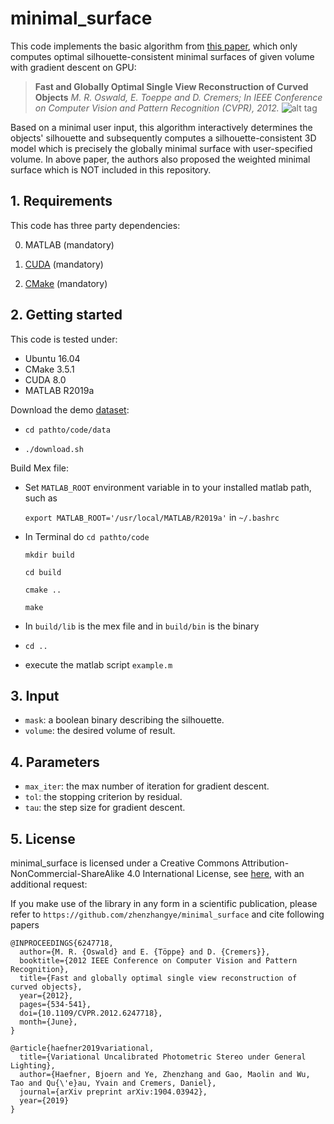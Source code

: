 # minimal_surface
This code implements the basic algorithm from [this paper](https://vision.in.tum.de/_media/spezial/bib/oswald_toeppe_cremers_cvpr12.pdf), which only computes optimal silhouette-consistent minimal surfaces of given volume with gradient descent on GPU:

> **Fast and Globally Optimal Single View Reconstruction of Curved Objects**
> *M. R. Oswald, E. Toeppe and D. Cremers; In IEEE Conference on Computer Vision and Pattern Recognition (CVPR), 2012.*
![alt tag](https://vision.in.tum.de/_media/spezial/bib/minimal_surface.png)

Based on a minimal user input, this algorithm interactively determines the objects' silhouette and subsequently computes a silhouette-consistent 3D model which is precisely the globally minimal surface with user-specified volume. In above paper, the authors also proposed the weighted minimal surface which is NOT included in this repository.

## 1. Requirements

This code has three party dependencies:

0) MATLAB (mandatory)

1) [CUDA](https://developer.nvidia.com/cuda-zone) (mandatory)

2) [CMake](https://cmake.org/) (mandatory)

## 2. Getting started
This code is tested under:
* Ubuntu 16.04
* CMake 3.5.1
* CUDA 8.0
* MATLAB R2019a

Download the demo [dataset](https://vision.in.tum.de/data/datasets/photometricdepthsr):
* `cd pathto/code/data`

* `./download.sh`

Build Mex file:
* Set `MATLAB_ROOT` environment variable in to your installed matlab path, such as

  `export MATLAB_ROOT='/usr/local/MATLAB/R2019a'` in `~/.bashrc`

* In Terminal do
  `cd pathto/code`

  `mkdir build`

  `cd build`

  `cmake ..`

  `make`

* In `build/lib` is the mex file and in `build/bin` is the binary

* `cd ..`

* execute the matlab script `example.m`

## 3. Input
- `mask`: a boolean binary describing the silhouette.
- `volume`: the desired volume of result.

## 4. Parameters
- `max_iter`: the max number of iteration for gradient descent.
- `tol`: the stopping criterion by residual.
- `tau`: the step size for gradient descent.

## 5. License

minimal_surface is licensed under a Creative Commons Attribution-NonCommercial-ShareAlike 4.0 International License, see [here](http://creativecommons.org/licenses/by-nc-sa/4.0/), with an additional request:

If you make use of the library in any form in a scientific publication, please refer to `https://github.com/zhenzhangye/minimal_surface` and cite following papers

```
@INPROCEEDINGS{6247718,
  author={M. R. {Oswald} and E. {Töppe} and D. {Cremers}},
  booktitle={2012 IEEE Conference on Computer Vision and Pattern Recognition},
  title={Fast and globally optimal single view reconstruction of curved objects},
  year={2012},
  pages={534-541},
  doi={10.1109/CVPR.2012.6247718},
  month={June},
}
```
```
@article{haefner2019variational,
  title={Variational Uncalibrated Photometric Stereo under General Lighting},
  author={Haefner, Bjoern and Ye, Zhenzhang and Gao, Maolin and Wu, Tao and Qu{\'e}au, Yvain and Cremers, Daniel},
  journal={arXiv preprint arXiv:1904.03942},
  year={2019}
}

```
